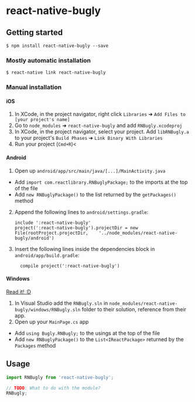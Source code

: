 
# react-native-bugly

## Getting started

`$ npm install react-native-bugly --save`

### Mostly automatic installation

`$ react-native link react-native-bugly`

### Manual installation


#### iOS

1. In XCode, in the project navigator, right click `Libraries` ➜ `Add Files to [your project's name]`
2. Go to `node_modules` ➜ `react-native-bugly` and add `RNBugly.xcodeproj`
3. In XCode, in the project navigator, select your project. Add `libRNBugly.a` to your project's `Build Phases` ➜ `Link Binary With Libraries`
4. Run your project (`Cmd+R`)<

#### Android

1. Open up `android/app/src/main/java/[...]/MainActivity.java`
  - Add `import com.reactlibrary.RNBuglyPackage;` to the imports at the top of the file
  - Add `new RNBuglyPackage()` to the list returned by the `getPackages()` method
2. Append the following lines to `android/settings.gradle`:
  	```
  	include ':react-native-bugly'
  	project(':react-native-bugly').projectDir = new File(rootProject.projectDir, 	'../node_modules/react-native-bugly/android')
  	```
3. Insert the following lines inside the dependencies block in `android/app/build.gradle`:
  	```
      compile project(':react-native-bugly')
  	```

#### Windows
[Read it! :D](https://github.com/ReactWindows/react-native)

1. In Visual Studio add the `RNBugly.sln` in `node_modules/react-native-bugly/windows/RNBugly.sln` folder to their solution, reference from their app.
2. Open up your `MainPage.cs` app
  - Add `using Bugly.RNBugly;` to the usings at the top of the file
  - Add `new RNBuglyPackage()` to the `List<IReactPackage>` returned by the `Packages` method


## Usage
```javascript
import RNBugly from 'react-native-bugly';

// TODO: What to do with the module?
RNBugly;
```
  